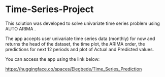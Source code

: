 # Time-Series-Project

This solution was developed to solve univariate time series problem using AUTO ARIMA .

The app accepts user univariate time series data (monthly) for now and returns the head of the dataset, the time plot, the ARIMA order, the predictions for next 12 periods and plot of Actual and Predicted values.

You can access the app using the link below:

https://huggingface.co/spaces/Elegbede/Time_Series_Prediction
